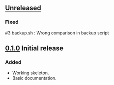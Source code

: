 ## [Unreleased]
### Fixed
#3 backup.sh : Wrong comparison in backup script


## [0.1.0] Initial release
### Added
- Working skeleton.
- Basic documentation.

[Unreleased]: https://github.com/zero2one/drupal-skeleton/compare/master...develop
[0.1.0]: https://github.com/zero2one/drupal-skeleton/releases/tag/0.1.0
